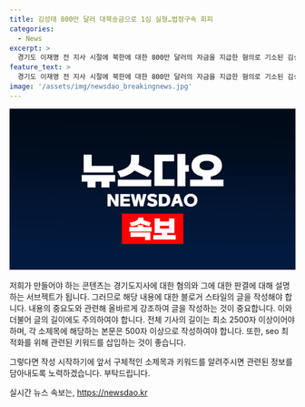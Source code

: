 ```yaml
---
title: 김성태 800만 달러 대북송금으로 1심 실형…법정구속 회피
categories:
  - News
excerpt: >
  경기도 이재명 전 지사 시절에 북한에 대한 800만 달러의 자금을 지급한 혐의로 기소된 김성태 전 쌍방울 그룹 회장에게 징역형의 실형이 선고되었다. 수원지법은 김 전 회장에게 징역 2년 6월의 실형과 징역 1년에 집행유예 2년을 각각 선고했다. 김 전 회장은 이화영 전 경기도 평화부지사에게 뇌물을 공여하고 외국환거래법 위반 등의 혐의로 기소되었으며, 대북송금 사건도 함께 수사 중이다.
feature_text: >
  경기도 이재명 전 지사 시절에 북한에 대한 800만 달러의 자금을 지급한 혐의로 기소된 김성태 전 쌍방울 그룹 회장에게 징역형의 실형이 선고되었다. 수원지법은 김 전 회장에게 징역 2년 6월의 실형과 징역 1년에 집행유예 2년을 각각 선고했다. 김 전 회장은 이화영 전 경기도 평화부지사에게 뇌물을 공여하고 외국환거래법 위반 등의 혐의로 기소되었으며, 대북송금 사건도 함께 수사 중이다.
image: '/assets/img/newsdao_breakingnews.jpg'
---
```


<p><img src="/assets/img/newsdao_breakingnews.jpg" alt="cryptoinkorea 속보" /></p>

<p>저희가 만들어야 하는 콘텐츠는 경기도지사에 대한 혐의와 그에 대한 판결에 대해 설명하는 서브젝트가 됩니다. 그러므로 해당 내용에 대한 블로거 스타일의 글을 작성해야 합니다. 내용의 중요도와 관련해 올바르게 강조하여 글을 작성하는 것이 중요합니다. 이와 더불어 글의 길이에도 주의하여야 합니다. 전체 기사의 길이는 최소 2500자 이상이어야 하며, 각 소제목에 해당하는 본문은 500자 이상으로 작성하여야 합니다. 또한, seo 최적화를 위해 관련된 키워드를 삽입하는 것이 좋습니다.</p>

<p>그렇다면 작성 시작하기에 앞서 구체적인 소제목과 키워드를 알려주시면 관련된 정보를 담아내도록 노력하겠습니다. 부탁드립니다.</p>
실시간 뉴스 속보는, <a href="https://newsdao.kr" rel="dofollow">https://newsdao.kr</a>


